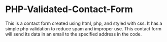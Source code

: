 PHP-Validated-Contact-Form
==========================

This is a contact form created using html, php, and styled with css. It has a simple php validation to reduce spam 
and improper use. This contact form will send its data in an email to the specified address in the code. 

